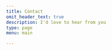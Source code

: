 ```yaml
---
title: Contact
omit_header_text: true
description: I'd love to hear from you
type: page
menu: main

---
```


